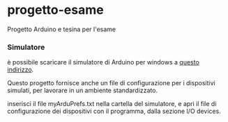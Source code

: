 # progetto-esame
Progetto Arduino e tesina per l'esame

### Simulatore
è possibile scaricare il simulatore di Arduino per windows a [questo indirizzo](https://www.sites.google.com/site/unoardusim/services).

Questo progetto fornisce anche un file di configurazione per i dispositivi simulati, per lavorare in un ambiente standardizzato.

inserisci il file myArduPrefs.txt nella cartella del simulatore, e apri il file di configurazione dei dispositivi con il programma, dalla sezione I/O devices.
